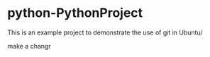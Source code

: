# python-PythonProject
This is an example project to demonstrate the use of git in Ubuntu/

make a changr